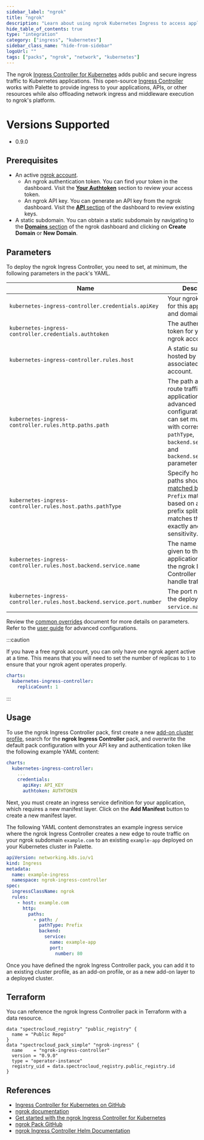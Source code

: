 ```yaml
---
sidebar_label: "ngrok"
title: "ngrok"
description: "Learn about using ngrok Kubernetes Ingress to access applications in Palette."
hide_table_of_contents: true
type: "integration"
category: ["ingress", "kubernetes"]
sidebar_class_name: "hide-from-sidebar"
logoUrl: ""
tags: ["packs", "ngrok", "network", "kubernetes"]
---
```


The ngrok [Ingress Controller for Kubernetes](https://github.com/ngrok/kubernetes-ingress-controller) adds public and
secure ingress traffic to Kubernetes applications. This open-source [Ingress
Controller](https://kubernetes.io/docs/concepts/services-networking/ingress-controllers) works with Palette to provide
ingress to your applications, APIs, or other resources while also offloading network ingress and middleware execution to
ngrok's platform.

# Versions Supported

- 0.9.0

## Prerequisites

- An active [ngrok account](https://ngrok.com/signup).
  - An ngrok authentication token. You can find your token in the dashboard. Visit the [**Your Authtoken**](https://dashboard.ngrok.com/get-started/your-authtoken) section to review your access token.
  - An ngrok API key. You can generate an API key from the ngrok dashboard. Visit the [**API** section](https://dashboard.ngrok.com/api) of the dashboard to review existing keys.
- A static subdomain. You can obtain a static subdomain by navigating to the [**Domains**
section](https://dashboard.ngrok.com/cloud-edge/domains) of the ngrok dashboard and clicking on **Create Domain** or **New Domain**.

## Parameters

To deploy the ngrok Ingress Controller, you need to set, at minimum, the following parameters in the pack's YAML.

| Name  | Description |
| --- | --- |
| `kubernetes-ingress-controller.credentials.apiKey` | Your ngrok API key for this application and domain. |
| `kubernetes-ingress-controller.credentials.authtoken` | The authentication token for your active ngrok account. |
| `kubernetes-ingress-controller.rules.host` | A static subdomain hosted by ngrok and associated with your account. |
| `kubernetes-ingress-controller.rules.http.paths.path` | The path at which to route traffic to your application. For more advanced configurations, you can set multiple paths with corresponding `pathType`, `backend.service.name`, and `backend.service.name` parameters. |
| `kubernetes-ingress-controller.rules.host.paths.pathType` | Specify how ingress paths should be [matched by type](https://kubernetes.io/docs/concepts/services-networking/ingress/#path-types). `Prefix` matches based on a URL path prefix split by `/`. `Exact` matches the URL path exactly and with case sensitivity. |
| `kubernetes-ingress-controller.rules.host.backend.service.name` | The name you've given to the application for which the ngrok Ingress Controller should handle traffic. |
| `kubernetes-ingress-controller.rules.host.backend.service.port.number` | The port number for the deployed `service.name`. |

Review the [common overrides](https://github.com/ngrok/kubernetes-ingress-controller/blob/main/docs/deployment-guide/common-helm-k8s-overrides.md) document for more details on parameters. Refer to the [user guide](https://github.com/ngrok/kubernetes-ingress-controller/tree/main/docs/user-guide) for advanced configurations.

:::caution

If you have a free ngrok account, you can only have one ngrok agent active at a time. This means that you will need to set the number of replicas to `1` to ensure that your ngrok agent operates properly.

```yaml
charts:
  kubernetes-ingress-controller:
    replicaCount: 1
```

:::

## Usage

To use the ngrok Ingress Controller pack, first create a new [add-on cluster profile](../cluster-profiles/create-add-on-profile.md), search for the **ngrok Ingress Controller** pack, and overwrite the default pack configuration with your API key and authentication token like the following example YAML content:

```yaml
charts:  
  kubernetes-ingress-controller:
    ...
    credentials:
      apiKey: API_KEY
      authtoken: AUTHTOKEN
```

Next, you must create an ingress service definition for your application, which requires a new manifest layer. Click on the **Add Manifest** button to create a new manifest layer. 

The following YAML content demonstrates an example ingress service where the ngrok Ingress Controller creates a new edge to route traffic on your ngrok subdomain `example.com` to an existing `example-app` deployed on your Kubernetes cluster in Palette.

```yaml
apiVersion: networking.k8s.io/v1
kind: Ingress
metadata:
  name: example-ingress
  namespace: ngrok-ingress-controller
spec:
  ingressClassName: ngrok
  rules:
    - host: example.com
      http:
        paths:
          - path: /
            pathType: Prefix
            backend:
              service:
                name: example-app
                port:
                  number: 80
```

Once you have defined the ngrok Ingress Controller pack, you can add it to an existing cluster profile, as an add-on profile, or as a new add-on layer to a deployed cluster.

## Terraform

You can reference the ngrok Ingress Controller pack in Terraform with a data resource.

```
data "spectrocloud_registry" "public_registry" {
  name = "Public Repo"
}
data "spectrocloud_pack_simple" "ngrok-ingress" {
  name    = "ngrok-ingress-controller"
  version = "0.9.0"
  type = "operator-instance"
  registry_uid = data.spectrocloud_registry.public_registry.id
}
```

## References

- [Ingress Controller for Kubernetes on GitHub](https://github.com/ngrok/kubernetes-ingress-controller)
- [ngrok documentation](https://ngrok.com/docs/)
- [Get started with the ngrok Ingress Controller for Kubernetes](https://ngrok.com/docs/using-ngrok-with/k8s/)
- [ngrok Pack GitHub](https://github.com/spectrocloud/pack-central/tree/main/packs/ngrok-ingress-controller-0.9.0)
- [ngrok Ingress Controller Helm Documentation](https://github.com/ngrok/kubernetes-ingress-controller/tree/main/docs)
